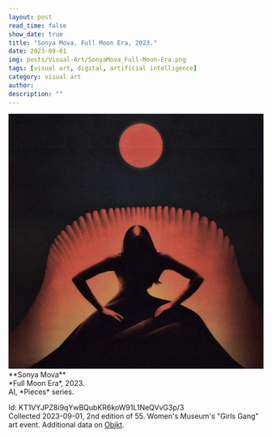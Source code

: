 ```yaml
---
layout: post
read_time: false
show_date: true
title: "Sonya Mova, Full Moon Era, 2023."
date: 2023-09-01
img: posts/Visual-Art/SonyaMova_Full-Moon-Era.png
tags: [visual art, digital, artificial intelligence]
category: visual art
author: 
description: ""
---
```


<img src='./assets/img/posts/Visual-Art/SonyaMova_Full-Moon-Era.png'>

<br>
**Sonya Mova**
<br>*Full Moon Era*, 2023.
<br>AI, *Pieces* series.


 <div class="page-separator"></div>

Id: KT1VYJPZ8i9qYwBQubKR6koW91L1NeQVvG3p/3
<br>Collected 2023-09-01, 2nd edition of 55. Women's Museum's "Girls Gang" art event. Additional data on [Objkt](https://objkt.com/tokens/KT1VYJPZ8i9qYwBQubKR6koW91L1NeQVvG3p/3).
